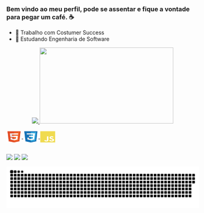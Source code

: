 ### Bem vindo ao meu perfil, pode se assentar e fique a vontade para pegar um café. ☕


- 🔭 Trabalho com Costumer Success 
- 🌱 Estudando Engenharia de Software 


<div align="center">
  <a href="https://github.com/Marcos-gjr">
  <img height="170em" src="https://github-readme-stats.vercel.app/api?username=Marcos-gjr&show_icons=true&theme=react&include_all_commits=true&count_private=true"/>
  <img height="200em" width="350em" src="https://github-readme-stats.vercel.app/api/top-langs/?username=Marcos-gjr&layout=compact&langs_count=7&theme=react"/>
</div>

<div style="display: inline_block"><br>
  <img align="center" alt="Marcos-HTML" height="30" width="40" src="https://raw.githubusercontent.com/devicons/devicon/master/icons/html5/html5-original.svg">
  <img align="center" alt="Marcos-CSS" height="30" width="40" src="https://raw.githubusercontent.com/devicons/devicon/master/icons/css3/css3-original.svg">
  <img align="center" alt="Marcos-Js" height="30" width="40" src="https://raw.githubusercontent.com/devicons/devicon/master/icons/javascript/javascript-plain.svg">
 <!-- <img align="center" alt="Marcos-Nd" height="30" width="40" src="">
  <img align="center" alt="Marcos-Ts" height="30" width="40" src="https://raw.githubusercontent.com/devicons/devicon/master/icons/typescript/typescript-plain.svg">
  <img align="center" alt="Marcos-React" height="30" width="40" src="https://raw.githubusercontent.com/devicons/devicon/master/icons/react/react-original.svg">
  <img align="center" alt="Marcos-Python" height="30" width="40" src="https://raw.githubusercontent.com/devicons/devicon/master/icons/python/python-original.svg">
  <img align="center" alt="Marcos-Csharp" height="30" width="40" src="https://raw.githubusercontent.com/devicons/devicon/master/icons/csharp/csharp-original.svg"> 
  <img align="right" alt="Marcos-pic" height="150" style="border-radius:50px;" src=""> -->
</div>
  
##
 
<div>
  <a href = "mailto:m.goncalves.oficial@gmail.com"><img src="https://img.shields.io/badge/-Gmail-%23333?style=for-the-badge&logo=gmail&logoColor=white" target="_blank"></a>
  <a href="https://instagram.com/Markos_pgj" target="_blank"><img src="https://img.shields.io/badge/-Instagram-%23E4405F?style=for-the-badge&logo=instagram&logoColor=white" target="_blank"></a>
<!-- <a href="" target="_blank"><img src="https://img.shields.io/badge/Discord-7289DA?style=for-the-badge&logo=discord&logoColor=white" target="_blank"></a> -->
  <a href="https://www.linkedin.com/in/marcos-gon%C3%A7alves-bbb17a1b5" target="_blank"><img src="https://img.shields.io/badge/-LinkedIn-%230077B5?style=for-the-badge&logo=linkedin&logoColor=white" target="_blank"></a>
</div>
  
  ![Snake animation](https://github.com/Marcos-gjr/Marcos-gjr/blob/output/github-contribution-grid-snake.svg)
  
